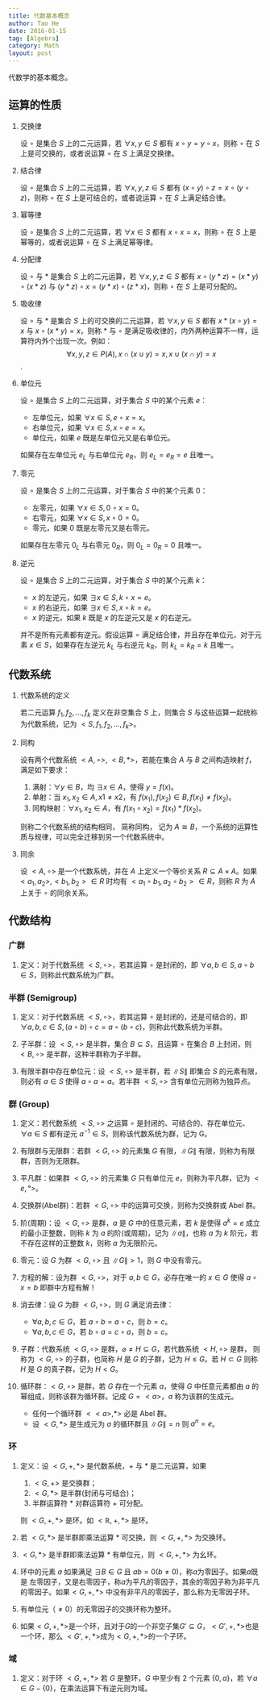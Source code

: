 ```yaml
---
title: 代数基本概念
author: Tao He
date: 2016-01-15
tag: [Algebra]
category: Math
layout: post
---
```


代数学的基本概念。

<!--more-->

运算的性质
---------

1. 交换律

    设 $\circ$ 是集合 $S$ 上的二元运算，若 $\forall x, y \in S$ 都有 $x \circ y = y \circ x$，则称 $\circ$ 在 $S$ 上是可交换的，或者说运算 $\circ$ 在 $S$ 上满足交换律。

2. 结合律

    设 $\circ$ 是集合 $S$ 上的二元运算，若 $\forall x, y, z \in S$ 都有 $(x \circ y) \circ z = x \circ (y \circ z)$，则称 $\circ$ 在 $S$ 上是可结合的，或者说运算 $\circ$ 在 $S$ 上满足结合律。

3. 幂等律

    设 $\circ$ 是集合 $S$ 上的二元运算，若 $\forall x \in S$ 都有 $x \circ x = x$，则称 $\circ$ 在 $S$ 上是幂等的，或者说运算 $\circ$ 在 $S$ 上满足幂等律。

4. 分配律

    设 $\circ$ 与 $\ast$ 是集合 $S$ 上的二元运算，若 $\forall x, y, z \in S$ 都有 $x \circ (y \ast z) = (x \ast y) \circ (x \ast z)$ 与 $(y \ast z) \circ x = (y \ast x) \circ (z \ast x)$，则称 $\circ$ 在 $S$ 上是可分配的。

5. 吸收律

    设 $\circ$ 与 $\ast$ 是集合 $S$ 上的可交换的二元运算，若 $\forall x, y \in S$ 都有 $x \ast (x \circ y) = x$ 与 $x \circ (x \ast y) = x$，则称 $\ast$ 与 $\circ$ 是满足吸收律的，内外两种运算不一样，运算符内外个出现一次。例如：
    $$\forall x, y, z \in P(A), x \cap (x \cup y) = x, x \cup (x \cap y) = x$$.

6. 单位元

    设 $\circ$ 是集合 $S$ 上的二元运算，对于集合 $S$ 中的某个元素 $e$：

    + 左单位元，如果 $\forall x \in S, e \circ x = x$。
    + 右单位元，如果 $\forall x \in S, x \circ e = x$。
    + 单位元，如果 $e$ 既是左单位元又是右单位元。

    如果存在左单位元 $e_L$ 与右单位元 $e_R$，则 $e_L = e_R = e$ 且唯一。

7. 零元

    设 $\circ$ 是集合 $S$ 上的二元运算，对于集合 $S$ 中的某个元素 $0$：

    + 左零元，如果 $\forall x \in S, 0 \circ x = 0$。
    + 右零元，如果 $\forall x \in S, x \circ 0 = 0$。
    + 零元，如果 $0$ 既是左零元又是右零元。

    如果存在左零元 $0_L$ 与右零元 $0_R$，则 $0_L = 0_R = 0$ 且唯一。

8. 逆元

    设 $\circ$ 是集合 $S$ 上的二元运算，对于集合 $S$ 中的某个元素 $k$：

    + $x$ 的左逆元，如果 $\exists x \in S, k \circ x = e$。
    + $x$ 的右逆元，如果 $\exists x \in S, x \circ k = e$。
    + $x$ 的逆元，如果 $k$ 既是 $x$ 的左逆元又是 $x$ 的右逆元。

    并不是所有元素都有逆元。假设运算 $\circ$ 满足结合律，并且存在单位元，对于元素 $x \in S$，如果存在左逆元 $k_L$ 与右逆元 $k_R$，则 $k_L = k_R = k$ 且唯一。

代数系统
-------

1. 代数系统的定义

    若二元运算 $f_1, f_2, \dots, f_k$ 定义在非空集合 $S$ 上，则集合 $S$ 与这些运算一起统称为代数系统，记为 $<S, f_1, f_2, \dots, f_k>$。

2. 同构

    设有两个代数系统 $<A, \circ>$, $<B, \ast>$，若能在集合 $A$ 与 $B$ 之间构造映射 $f$，满足如下要求：

    1. 满射：$\forall y \in B$，均 $\exists x \in A$，使得 $y = f(x)$。
    2. 单射：当 $x_1, x_2 \in A, x1 \neq x2$，有 $f(x_1), f(x_2) \in B, f(x_1) \neq f(x_2)$。
    3. 同构映射：$\forall x_1, x_2 \in A$，有 $f(x_1 \circ x_2) = f(x_1) \ast f(x_2)$。

    则称二个代数系统的结构相同， 简称同构， 记为 $A \cong B$，一个系统的运算性质与规律，可以完全迁移到另一个代数系统中。

3. 同余

    设 $<A, \circ>$ 是一个代数系统，并在 $A$ 上定义一个等价关系 $R \subseteq A \times A$。如果 $<a_1, a_2>, <b_1, b_2> \in R$ 时均有 $<a_1 \circ b_1, a_2 \circ b_2> \in R$，则称 $R$ 为 $A$ 上关于  $\circ$ 的同余关系。

代数结构
-------

### 广群

1. 定义：对于代数系统 $<S, \circ>$，若其运算 $\circ$ 是封闭的，即 $\forall a, b \in S, a \circ b \in S$，则称此代数系统为广群。

### 半群 (Semigroup)

1. 定义：对于代数系统 $<S, \circ>$，若其运算 $\circ$ 是封闭的，还是可结合的，即 $\forall a, b, c \in S, (a \circ b) \circ c = a \circ (b \circ c)$，则称此代数系统为半群。

2. 子半群：设 $<S, \circ>$ 是半群，集合 $B \subseteq S$，且运算 $\circ$ 在集合 $B$ 上封闭，则 $<B, \circ>$ 是半群，这种半群称为子半群。

3. 有限半群中存在单位元：设 $<S, \circ>$ 是半群，若 $\|S\|$ 即集合 $S$ 的元素有限，则必有 $a \in S$ 使得 $a \circ a = a$。若半群 $<S, \circ>$ 含有单位元则称为独异点。

### 群 (Group)

1. 定义：若代数系统 $<S, \circ>$ 之运算 $\circ$ 是封闭的、可结合的、存在单位元、$\forall a \in S$ 都有逆元 $a^{-1} \in S$，则称该代数系统为群，记为 G。

2. 有限群与无限群：若群 $<G, \circ>$ 的元素集 $G$ 有限，$\|G\|$ 有限，则称为有限群，否则为无限群。

3. 平凡群：如果群 $<G, \circ>$ 的元素集 $G$ 只有单位元 $e$，则称为平凡群，记为 $<{e}, °>$。

4. 交换群(Abel群)：若群 $<G, \circ>$ 中的运算可交换，则称为交换群或 Abel 群。

5. 阶(周期)：设 $<G, \circ>$ 是群，$a$ 是 $G$ 中的任意元素，若 $k$ 是使得 $a^k=e$ 成立的最小正整数，则称 $k$ 为 $a$ 的阶(或周期)，记为 $\|a\|$，也称 $a$ 为 $k$ 阶元，若不存在这样的正整数 $k$，则称 $a$ 为无限阶元。

6. 零元：设 $G$ 为群 $<G, \circ>$ 且 $\|G\| > 1$，则 $G$ 中没有零元。

7. 方程的解：设为群 $<G, \circ>$，对于 $a, b \in G$，必存在唯一的 $x \in G$ 使得 $a \circ x = b$ 即群中方程有解！

8. 消去律：设 $G$ 为群 $<G, \circ>$，则 $G$ 满足消去律：

    + $\forall a, b, c \in G$，若 $a \circ b = a \circ c$，则 $b = c$。
    + $\forall a, b, c \in G$，若 $b \circ a = c \circ a$，则 $b = c$。

9. 子群：代数系统 $<G, \circ>$ 是群，$\varnothing \neq H \subseteq G$，若代数系统 $<H, \circ>$ 是群， 则称为 $<G, \circ>$ 的子群，也简称 $H$ 是 $G$ 的子群，记为 $H \le G$。若 $H \subset G$ 则称 $H$ 是 $G$ 的真子群，记为 $H < G$。

10. 循环群：$<G, \circ>$ 是群，若 $G$ 存在一个元素 $a$，使得 $G$ 中任意元素都由 $a$ 的幂组成，则称该群为循环群。记成 $G=<a>$，$a$ 称为该群的生成元。

    + 任何一个循环群 $<<a>, \ast>$ 必是 Abel 群。
    + 设 $<G, \ast>$ 是生成元为 $a$ 的循环群且 $\|G\| = n$ 则 $a^n = e$。

### 环

1. 定义：设 $<G, +, *>$ 是代数系统，$+$ 与 $*$ 是二元运算，如果

    1. $<G, +>$ 是交换群；
    2. $<G, *>$ 是半群(封闭与可结合)；
    3. 半群运算符 $*$ 对群运算符 $+$ 可分配。

    则 $<G, +, *>$ 是环。如 $<\mathbb{R}, +, *>$ 是环。

2. 若 $<G, *>$ 是半群即乘法运算 $*$ 可交换，则 $<G, +, *>$ 为交换环。
3. $<G, *>$ 是半群即乘法运算 $*$ 有单位元，则 $<G, +, *>$ 为幺环。
4. 环中的元素 $a$ 如果满足 $\exists B \in G$ 且 $ab = 0 (b \neq 0)$，称$a$为零因子。如果$a$既是
   左零因子，又是右零因子，称$a$为平凡的零因子，其余的零因子称为非平凡的零因子。如果$<G, +, *>$
   中没有非平凡的零因子，那么称为无零因子环。
5. 有单位元（$\neq 0$）的无零因子的交换环称为整环。
6. 如果$<G, +, *>$是一个环，且对于$G$的一个非空子集$G' \subseteq G$，$<G', +, *>$也是一个环，那么
   $<G', +, *>$成为$<G, +, *>$的一个子环。

### 域

1. 定义：对于环 $<G, +, *>$ 若 $G$ 是整环，$G$ 中至少有 $2$ 个元素 $\{0, a\}$，若 $\forall a \in G - \{0\}$，在乘法运算下有逆元则为域。






